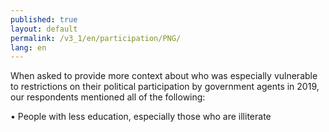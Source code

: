 ```yaml
---
published: true
layout: default
permalink: /v3_1/en/participation/PNG/
lang: en
---
```

When asked to provide more context about who was especially vulnerable to restrictions on their political participation by government agents in 2019, our respondents mentioned all of the following: 

•	People with less education, especially those who are illiterate